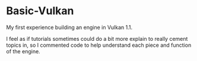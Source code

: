 # Basic-Vulkan
My first experience building an engine in Vulkan 1.1.

I feel as if tutorials sometimes could do a bit more explain to really cement topics in, so I commented code to help understand each piece and function of the engine.
